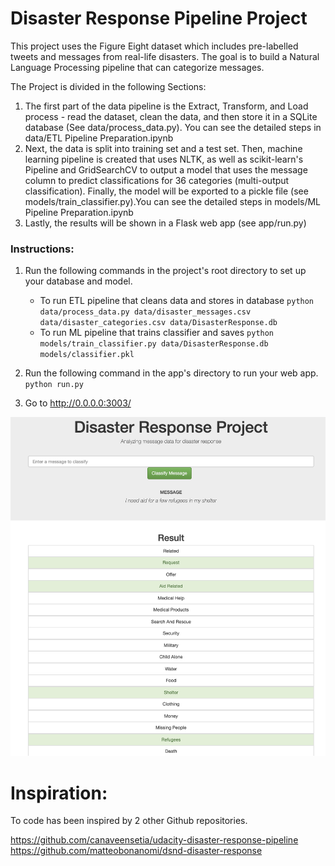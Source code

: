 # Disaster Response Pipeline Project

This project uses the Figure Eight dataset which includes pre-labelled tweets and messages from real-life disasters. The goal is to build a Natural Language Processing pipeline that can categorize messages.

The Project is divided in the following Sections:

1. The first part of the data pipeline is the Extract, Transform, and Load process -  read the dataset, clean the data, and then store it in a SQLite database (See data/process_data.py). You can see the detailed steps in data/ETL Pipeline Preparation.ipynb
2. Next, the data is split into training set and a test set. Then, machine learning pipeline is created that uses NLTK, as well as scikit-learn's Pipeline and GridSearchCV to output a model that uses the message column to predict classifications for 36 categories (multi-output classification). Finally, the model will be exported to a pickle file (see models/train_classifier.py).You can see the detailed steps in models/ML Pipeline Preparation.ipynb
3. Lastly, the results will be shown in a Flask web app (see app/run.py)


### Instructions:
1. Run the following commands in the project's root directory to set up your database and model.

    - To run ETL pipeline that cleans data and stores in database
        `python data/process_data.py data/disaster_messages.csv data/disaster_categories.csv data/DisasterResponse.db`
    - To run ML pipeline that trains classifier and saves
        `python models/train_classifier.py data/DisasterResponse.db models/classifier.pkl`

2. Run the following command in the app's directory to run your web app.
    `python run.py`

3. Go to http://0.0.0.0:3003/

![Sample Input](sample_input.png)

# Inspiration:
To code has been inspired by 2 other Github repositories.

https://github.com/canaveensetia/udacity-disaster-response-pipeline
https://github.com/matteobonanomi/dsnd-disaster-response
